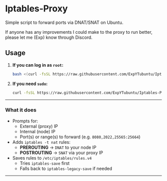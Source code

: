 # Iptables‑Proxy

Simple script to forward ports via DNAT/SNAT on Ubuntu.

If anyone has any improvements I could make to the proxy to run better, please let me (Exp) know through Discord.

## Usage

1. **If you can log in as `root`:**

   ```bash
   bash <(curl -fsSL https://raw.githubusercontent.com/ExpYTubuntu/Iptables-Proxy/main/proxy.sh)
   ```

2. **If you need `sudo`:**

   ```bash
   curl -fsSL https://raw.githubusercontent.com/ExpYTubuntu/Iptables-Proxy/main/proxy.sh | sudo bash
   ```

---

### What it does

- Prompts for:
  - External (proxy) IP
  - Internal (node) IP
  - Port(s) or range(s) to forward (e.g. `8080,2022,25565:25664`)
- Adds `iptables -t nat` rules:
  - **PREROUTING** → `DNAT` to your node IP
  - **POSTROUTING** → `SNAT` via your proxy IP
- Saves rules to `/etc/iptables/rules.v4`
  - Tries `iptables-save` first
  - Falls back to `iptables-legacy-save` if needed

---
